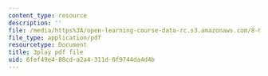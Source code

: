 ```yaml
---
content_type: resource
description: ''
file: /media/https%3A/open-learning-course-data-rc.s3.amazonaws.com/8-05-quantum-physics-ii-fall-2013/6fef49e488cda2a4311d0f9744da4d4b_jjZM88ku-7k.pdf
file_type: application/pdf
resourcetype: Document
title: 3play pdf file
uid: 6fef49e4-88cd-a2a4-311d-0f9744da4d4b
---
```

